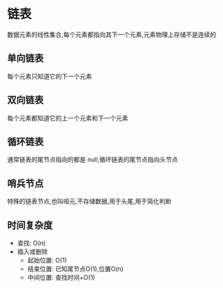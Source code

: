 # 链表

数据元素的线性集合,每个元素都指向其下一个元素,元素物理上存储不是连续的

## 单向链表

每个元素只知道它的下一个元素

## 双向链表

每个元素都知道它的上一个元素和下一个元素

## 循环链表

通常链表的尾节点指向的都是 null,循环链表的尾节点指向头节点

## 哨兵节点

特殊的链表节点,也叫哑元,不存储数据,用于头尾,用于简化判断

## 时间复杂度

- 查找: O(n)
- 插入或删除
    - 起始位置: O(1)
    - 结束位置: 已知尾节点O(1),位置O(n)
  - 中间位置: 查找时间+O(1)